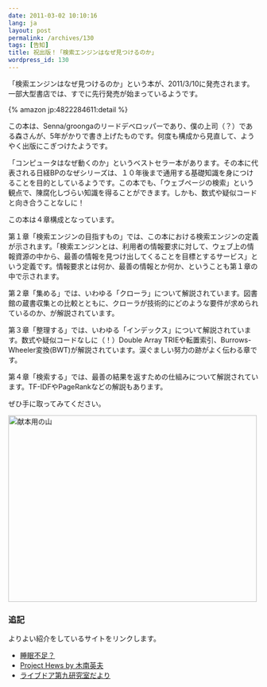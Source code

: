 ```yaml
---
date: 2011-03-02 10:10:16
lang: ja
layout: post
permalink: /archives/130
tags: [告知]
title: 祝出版！「検索エンジンはなぜ見つけるのか」
wordpress_id: 130
---
```

「検索エンジンはなぜ見つけるのか」という本が、2011/3/10に発売されます。一部大型書店では、すでに先行発売が始まっているようです。

{% amazon jp:4822284611:detail %}

この本は、Senna/groongaのリードデベロッパーであり、僕の上司（？）である森さんが、5年がかりで書き上げたものです。何度も構成から見直して、ようやく出版にこぎつけたようです。

「コンピュータはなぜ動くのか」というベストセラー本があります。その本に代表される日経BPのなぜシリーズは、１０年後まで通用する基礎知識を身につけることを目的としているようです。この本でも、「ウェブページの検索」という観点で、陳腐化しづらい知識を得ることができます。しかも、数式や疑似コードと向き合うことなしに！

この本は４章構成となっています。

第１章「検索エンジンの目指すもの」では、この本における検索エンジンの定義が示されます。「検索エンジンとは、利用者の情報要求に対して、ウェブ上の情報資源の中から、最善の情報を見つけ出してくることを目標とするサービス」という定義です。情報要求とは何か、最善の情報とか何か、ということも第１章の中で示されます。

第２章「集める」では、いわゆる「クローラ」について解説されています。図書館の蔵書収集との比較とともに、クローラが技術的にどのような要件が求められているのか、が解説されています。

第３章「整理する」では、いわゆる「インデックス」について解説されています。数式や疑似コードなしに（！）Double Array TRIEや転置索引、Burrows-Wheeler変換(BWT)が解説されています。涙ぐましい努力の跡がよく伝わる章です。

第４章「検索する」では、最善の結果を返すための仕組みについて解説されています。TF-IDFやPageRankなどの解説もあります。

ぜひ手に取ってみてください。

<img src="http://farm6.static.flickr.com/5138/5490983233_d56e9213a8.jpg" alt="献本用の山" title="献本用の山" width="500" height="375" />

<h3>追記</h3>

よりよい紹介をしているサイトをリンクします。

<ul>
  <li><a href="http://d.hatena.ne.jp/sleepy_yoshi/20110314/p1">睡眠不足？</a></li>
  <li><a href="http://d.hatena.ne.jp/hkinami/20110320/p1">Project Hews by 木南英夫</a></li>
  <li><a href="http://blog.livedoor.jp/koichiise/archives/1403343.html">ライブドア第九研究室だより</a></li>
</ul>
